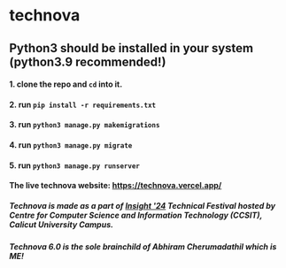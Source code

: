 # technova

## Python3 should be installed in your system (python3.9 recommended!)

#### 1. clone the repo and `cd` into it.
#### 2. run `pip install -r requirements.txt`
#### 3. run `python3 manage.py makemigrations`
#### 4. run `python3 manage.py migrate`
#### 5. run `python3 manage.py runserver`

#### The live technova website: <https://technova.vercel.app/>

##### Technova is made as a part of [Insight '24](https://insight.uoc.ac.in) Technical Festival hosted by Centre for Computer Science and Information Technology (CCSIT), Calicut University Campus.


##### Technova 6.0 is the sole brainchild of Abhiram Cherumadathil which is ME!